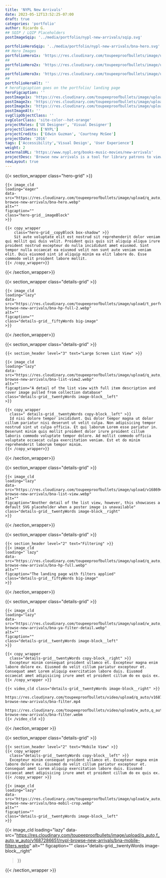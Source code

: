 ```yaml
---
title: 'NYPL New Arrivals'
date: 2023-05-12T13:52:25-07:00
draft: true
categories: 'portfolio'
author: Ricardo G.
## SQIP / LQIP Placeholders
postImageSqip: '../media/portfolio/nypl-new-arrivals/sqip.svg'

portfolioHeroSqip: '../media/portfolio/nypl-new-arrivals/bna-hero.svg'
## Hero Images
portfolioHero1x: 'https://res.cloudinary.com/toupeeproofbullets/image/upload/q_auto,f_auto,w_auto/v1686948248/nypl-browse-new-arrivals/bna-hero.webp'
##
portfolioHero2x: 'https://res.cloudinary.com/toupeeproofbullets/image/upload/q_auto,f_auto,w_auto/v1686948248/nypl-browse-new-arrivals/bna-hero.webp'
##
portfolioHero3x: 'https://res.cloudinary.com/toupeeproofbullets/image/upload/q_auto,f_auto,w_auto/v1686948248/nypl-browse-new-arrivals/bna-hero.webp'
##
portfolioHeroAlt: ''
# heroFigcaption goes on the portfolio/ landing page
heroFigcaption: ''
postImage1x: 'https://res.cloudinary.com/toupeeproofbullets/image/upload/t_480,f_auto/v1686948247/nypl-browse-new-arrivals/bna-hp-hero.webp'
postImage2x: 'https://res.cloudinary.com/toupeeproofbullets/image/upload/t_480,f_auto/v1686948247/nypl-browse-new-arrivals/bna-hp-hero.webp'
postImage3x: 'https://res.cloudinary.com/toupeeproofbullets/image/upload/t_480,f_auto/v1686948247/nypl-browse-new-arrivals/bna-hp-hero.webp'
postImageAlt: ''
svgClipObjectClass: ''
svgColorClass: 'site-color--hot-orange'
projectRoles: ['UX Designer', 'Visual Designer']
projectClients: ['NYPL']
projectCredits: ['Edwin Guzman', 'Courtney McGee']
projectDate: '2016'
tags: ['Accessibility','Visual Design', 'User Experience']
weight: 2
externalURL: 'https://www.nypl.org/books-music-movies/new-arrivals'
projectDesc: 'Browse new arrivals is a tool for library patrons to view and place holds on books soon to be added to the circulating collection'
newLayout: true
---
```

{{< section_wrapper class="hero-grid" >}}

    {{< image_cld
    loading="eager"
    data-src="https://res.cloudinary.com/toupeeproofbullets/image/upload/q_auto,f_auto,w_auto/v1686948248/nypl-browse-new-arrivals/bna-hero.webp"
    alt=""
    figcaption=""
    class="hero-grid__imageBlock"
    >}}

    {{< copy_wrapper
        class="hero-grid__copyBlock box-shadow" >}}
        Sit aute voluptate elit est nostrud sit reprehenderit dolor veniam qui mollit qui duis velit. Proident quis quis sit aliquip aliqua irure proident nostrud excepteur do nulla incididunt amet eiusmod. Sint tempor nulla occaecat ea eiusmod velit non sunt aute veniam veniam elit. Duis eiusmod sint id aliquip minim ea elit labore do. Esse commodo velit proident labore mollit.
    {{< /copy_wrapper>}}

{{< /section_wrapper>}}

{{< section_wrapper class="details-grid" >}}

    {{< image_cld
    loading="lazy"
    data-src="https://res.cloudinary.com/toupeeproofbullets/image/upload/t_porfolio_hero_1280_3x/v1687294024/nypl-browse-new-arrivals/bna-hp-full-2.webp"
    alt=""
    figcaption=""
    class="details-grid__fiftyWords big-image"
    >}}

{{< /section_wrapper>}}

{{< section_wrapper class="details-grid" >}}

    {{< section_header level="3" text="Large Screen List View" >}}

    {{< image_cld
    loading="lazy"
    data-src="https://res.cloudinary.com/toupeeproofbullets/image/upload/q_auto,f_auto,w_auto/v1686948246/nypl-browse-new-arrivals/bna-list-view2.webp"
    alt=""
    figcaption="A detail of the list view with full item description and cover image pulled from collection database"
    class="details-grid__twentyWords image-block__left"
    >}}

    {{< copy_wrapper
      class=" details-grid__twentyWords copy-block__left" >}}
      Id nisi dolore tempor incididunt. Qui dolor tempor magna ut dolor cillum pariatur nisi deserunt ut velit culpa. Non adipisicing tempor nostrud sint ut culpa officia. Et qui laborum Lorem esse pariatur in. Deserunt minim quis mollit proident dolor irure proident cillum laboris commodo voluptate tempor dolore. Ad mollit commodo officia voluptate occaecat culpa exercitation veniam. Est et do minim reprehenderit laborum tempor minim.
    {{< /copy_wrapper>}}

{{< /section_wrapper>}}

{{< section_wrapper class="details-grid" >}}

    {{< image_cld
    loading="lazy"
    data-src="https://res.cloudinary.com/toupeeproofbullets/image/upload/v1686948246/nypl-browse-new-arrivals/bna-list-view.webp"
    alt=""
    figcaption="Another detail of the list view, however, this showcases a default SVG placeholder when a poster image is unavailable"
    class="details-grid__twentyWords image-block__right"
    >}}

{{< /section_wrapper>}}

{{< section_wrapper class="details-grid" >}}

    {{< section_header level="2" text="Filtering" >}}
    {{< image_cld
    loading=" lazy"
    data-src="https://res.cloudinary.com/toupeeproofbullets/image/upload/q_auto,f_auto,w_auto/v1686950560/nypl-browse-new-arrivals/bna-hp-full.webp"
    alt=""
    figcaption="The landing page with filters applied"
    class="details-grid__fiftyWords big-image"
    >}}

{{< /section_wrapper>}}

{{< section_wrapper class="details-grid" >}}

    {{< image_cld
    loading="lazy"
    data-src="https://res.cloudinary.com/toupeeproofbullets/image/upload/w_auto,q_auto,f_auto/v1686948247/nypl-browse-new-arrivals/bna-ya-filter-detail.webp"
    alt=""
    figcaption=""
    class="details-grid__twentyWords image-block__left"
    >}}
    
    {{< copy_wrapper
      class="details-grid__twentyWords copy-block__right" >}}
      Excepteur minim consequat proident ullamco et. Excepteur magna enim labore dolore ex. Eiusmod do velit cillum pariatur excepteur et. Consequat amet Lorem aliquip exercitation labore duis. Eiusmod occaecat amet adipisicing irure amet et proident cillum do ex quis ex.
    {{< /copy_wrapper >}}

    {{< video_cld class="details-grid__twentyWords image-block__right" >}}
      https://res.cloudinary.com/toupeeproofbullets/video/upload/q_auto/v1687206397/nypl-browse-new-arrivals/bna-filter.mp4
      https://res.cloudinary.com/toupeeproofbullets/video/upload/w_auto,q_auto,vc_vp9/v1687206397/nypl-browse-new-arrivals/bna-filter.webm
    {{< /video_cld >}}

{{< /section_wrapper >}}

{{< section_wrapper class="details-grid" >}}

    {{< section_header level="2" text="Mobile View" >}}
    {{< copy_wrapper
      class="details-grid__twentyWords copy-block__left" >}}
      Excepteur minim consequat proident ullamco et. Excepteur magna enim labore dolore ex. Eiusmod do velit cillum pariatur excepteur et. Consequat amet Lorem aliquip exercitation labore duis. Eiusmod occaecat amet adipisicing irure amet et proident cillum do ex quis ex.
    {{< /copy_wrapper >}}

    {{< image_cld
    loading="lazy"
    data-src="https://res.cloudinary.com/toupeeproofbullets/image/upload/w_auto,q_auto,f_auto/v1686948246/nypl-browse-new-arrivals/bna-mobil-crop.webp"
    alt=""
    figcaption=""
    class="details-grid__twentyWords image-block__left"
    >}}

  {{< image_cld
    loading="lazy"
    data-src="https://res.cloudinary.com/toupeeproofbullets/image/upload/q_auto,f_auto,w_auto/v1687286651/nypl-browse-new-arrivals/bna-mobile-filters.webp"
    alt=""
    figcaption=""
    class="details-grid__twentyWords image-block__right"
  >}}

{{< /section_wrapper >}}